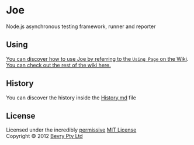 # Joe
Node.js asynchronous testing framework, runner and reporter

## Using
[You can discover how to use Joe by referring to the `Using Page` on the Wiki](https://github.com/bevry/joe/wiki/Using). [You can check out the rest of the wiki here.](https://github.com/bevry/joe/wiki)

## History
You can discover the history inside the [History.md](https://github.com/bevry/joe/blob/master/History.md#files) file

## License
Licensed under the incredibly [permissive](http://en.wikipedia.org/wiki/Permissive_free_software_licence) [MIT License](http://creativecommons.org/licenses/MIT/)
<br/>Copyright &copy; 2012 [Bevry Pty Ltd](http://bevry.me)